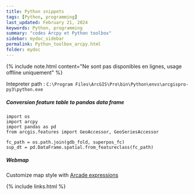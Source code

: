 ```yaml
---
title: Python snippets
tags: [Python, programming]
last_updated: February 21, 2024
keywords: Python, programming
summary: "codes Arcpy et Python toolbox"
sidebar: mydoc_sidebar
permalink: Python_toolbox_arcpy.html
folder: mydoc
---
```


{% include note.html content="Ne sont pas disponibles en lignes, usage offline uniquement" %}


Intepreter path : `C:\Program Files\ArcGIS\Pro\bin\Python\envs\arcgispro-py3\python.exe`

##### Conversion feature table to pandas data frame

```{Python}
import os
import arcpy
import pandas as pd
from arcgis.features import GeoAccessor, GeoSeriesAccessor

fc_path = os.path.join(gdb_fold, superpos_fc)
sup_dt = pd.DataFrame.spatial.from_featureclass(fc_path)

```


##### Webmap


Customize map style with [Arcade expressions](https://github.com/Esri/arcade-expressions)



{% include links.html %}
